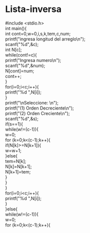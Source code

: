 # Lista-inversa

#include <stdio.h>  
int main(){  
     int cont=0,w=0,i,s,k,tem,c,num;  
     printf("ingresa longitud del arreglo\n");  
       scanf("%d",&c);  
       int N[c];  
       while(cont!=c){  
       printf("Ingresa numero\n");  
       scanf("%d",&num);  
       N[cont]=num;  
       cont++;  
       }  
       for(i=0;i<c;i++){  
       printf("%d ",N[i]);  
       }  
       printf("\nSeleccione: \n");  
       printf("(1) Orden Decreciente\n");  
       printf("(2) Orden Creciente\n");  
       scanf("%d",&s);  
       if(s==1){  
       while(w!=(c-1)){  
  w=0;  
  for (k=0;k<(c-1);k++){  
   if(N[k]>=N[k+1]){  
    w=w+1;  
                       }else{  
                    tem=N[k];  
                    N[k]=N[k+1];  
                    N[k+1]=tem;  
                 }  
               }  
          }  
       for(i=0;i<c;i++){  
       printf("%d ",N[i]);  
       }  
       }else{  
       while(w!=(c-1)){  
  w=0;  
  for (k=0;k<(c-1);k++){  
